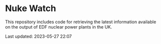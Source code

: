 # Nuke Watch

This repository includes code for retrieving the latest information available on the output of EDF nuclear power plants in the UK.

Last updated: 2023-05-27 22:07